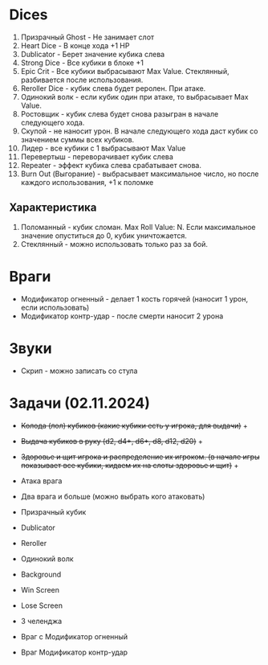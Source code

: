 # Dices

1. Призрачный Ghost - Не занимает слот
2. Heart Dice - В конце хода +1 HP
3. Dublicator - Берет значение кубика слева
4. Strong Dice - Все кубики в блоке +1
5. Epic Crit - Все кубики выбрасывают Max Value. Стеклянный, разбивается после использования.
6. Reroller Dice - кубик слева будет реролен. При атаке.
7. Одинокий волк - если кубик один при атаке, то выбрасывает Max Value.
8. Ростовщик - кубик слева будет снова разыгран в начале следующего хода.
9. Скупой - не наносит урон. В начале следующего хода даст кубик со значением суммы всех кубиков.
10. Лидер - все кубики с 1 выбрасывают Max Value
11. Перевертыш - переворачивает кубик слева
12. Repeater - эффект кубика слева срабатывает снова.
13. Burn Out (Выгорание) - выбрасывает максимальное число, но после каждого использования, +1 к поломке 

## Характеристика
1. Поломанный - кубик сломан. Max Roll Value: N. Если максимальное значение опуститься до 0, кубик уничтожается.
2. Стеклянный - можно использовать только раз за бой.

# Враги
- Модификатор огненный - делает 1 кость горячей (наносит 1 урон, если использовать)
- Модификатор контр-удар - после смерти наносит 2 урона


# Звуки
- Скрип - можно записать со стула

# Задачи (02.11.2024)
- ~~Колода (лол) кубиков (какие кубики есть у игрока, для выдачи)~~ +
- ~~Выдача кубиков в руку (d2, d4+, d6+, d8, d12, d20)~~ +
- ~~Здоровье и щит игрока и распределение их игроком. (в начале игры показывает все кубики, кидаем их на слоты здоровье и щит)~~ +

- Атака врага
- Два врага и больше (можно выбрать кого атаковать)
- Призрачный кубик
- Dublicator
- Reroller
- Одинокий волк
- Background
- Win Screen
- Lose Screen
- 3 челенджа
- Враг с Модификатор огненный
- Враг Модификатор контр-удар